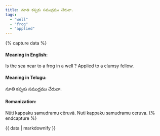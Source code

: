 ```yaml
---
title: నూతి కప్పకు సముద్రము చేరువా.
tags:
  - "well"
  - "frog"
  - "applied"
---
```


{% capture data %}
#### Meaning in English:
Is the sea near to a frog in a well ?
Applied to a clumsy fellow.

#### Meaning in Telugu:
నూతి కప్పకు సముద్రము చేరువా.

#### Romanization:
Nūti kappaku samudramu cēruvā.
Nuti kappaku samudramu ceruva.
{% endcapture %}

{{ data | markdownify }}

